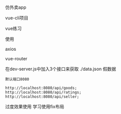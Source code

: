 仿外卖app

vue-cli项目

vue练习

使用

  axios

  vue-router

  在dev-server.js中加入3个接口来获取 ./data.json 假数据

    默认端口8080

    http://localhost:8080/api/goods;
    http://localhost:8080/api/ratings;
    http://localhost:8080/api/seller;



过度效果使用<transition></transition>
 学习使用fix布局
